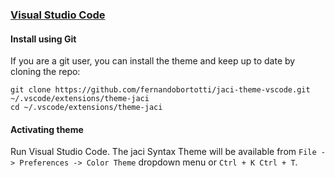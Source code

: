### [Visual Studio Code](https://code.visualstudio.com/)

#### Install using Git

If you are a git user, you can install the theme and keep up to date by cloning the repo:

    git clone https://github.com/fernandobortotti/jaci-theme-vscode.git ~/.vscode/extensions/theme-jaci
    cd ~/.vscode/extensions/theme-jaci

#### Activating theme

Run Visual Studio Code. The jaci Syntax Theme will be available from `File -> Preferences -> Color Theme` dropdown menu or `Ctrl + K Ctrl + T`.
